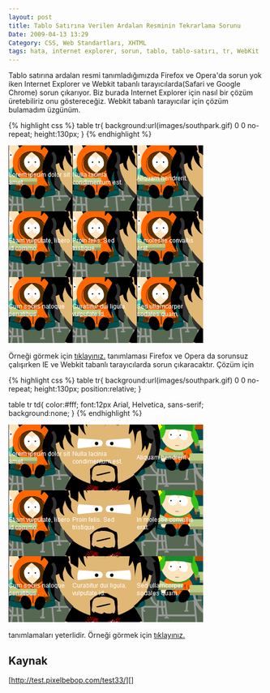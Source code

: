 ```yaml
---
layout: post
title: Tablo Satırına Verilen Ardalan Resminin Tekrarlama Sorunu
Date: 2009-04-13 13:29
Category: CSS, Web Standartları, XHTML
tags: hata, internet explorer, sorun, tablo, tablo-satırı, tr, WebKit
---
```


Tablo satırına ardalan resmi tanımladığımızda Firefox ve Opera'da sorun
yok iken Internet Explorer ve Webkit tabanlı tarayıcılarda(Safari ve
Google Chrome) sorun çıkarıyor. Biz burada Internet Explorer için nasıl
bir çözüm üretebiliriz onu göstereceğiz. Webkit tabanlı tarayıcılar için
çözüm bulamadım üzgünüm.

{% highlight css %}
table tr{
    background:url(images/southpark.gif) 0 0 no-repeat;
    height:130px;
}
{% endhighlight %}

![İE de hatalı resmi][]

Örneği görmek için [tıklayınız.][] tanımlaması Firefox ve Opera da
sorunsuz çalışırken IE ve Webkit tabanlı tarayıcılarda sorun
çıkaracaktır. Çözüm için

{% highlight css %}
table tr{
    background:url(images/southpark.gif) 0 0 no-repeat;
    height:130px;
    position:relative;
}

table tr td{
    color:#fff;
    font:12px Arial, Helvetica, sans-serif;
    background:none;
}
{% endhighlight %}

![İE düzeltişmiş görüntüsü][]

tanımlamaları yeterlidir. Örneği görmek için [tıklayınız.][1]

## Kaynak

[http://test.pixelbebop.com/test33/][]

  [İE de hatalı resmi]: /images/tr_hatali_ie.gif
  [tıklayınız.]: /dokumanlar/tablo_satiri.html
  [İE düzeltişmiş görüntüsü]: /images/tr_duzeltilmis_ie.gif
  [1]: /dokumanlar/tablo_satiri2.html
  [http://test.pixelbebop.com/test33/]: http://test.pixelbebop.com/test33/
